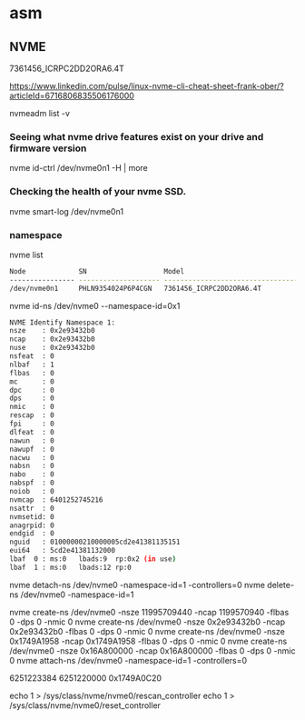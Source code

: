 # asm

## NVME

7361456_ICRPC2DD2ORA6.4T

<https://www.linkedin.com/pulse/linux-nvme-cli-cheat-sheet-frank-ober/?articleId=6716806835506176000>

nvmeadm list -v

### Seeing what nvme drive features exist on your drive and firmware version

nvme id-ctrl /dev/nvme0n1 -H | more

### Checking the health of your nvme SSD.

nvme smart-log /dev/nvme0n1

### namespace

nvme list

```bash
Node             SN                   Model                                    Namespace Usage                      Format           FW Rev
---------------- -------------------- ---------------------------------------- --------- -------------------------- ---------------- --------
/dev/nvme0n1     PHLN9354024P6P4CGN   7361456_ICRPC2DD2ORA6.4T                 1           6.40  TB /   6.40  TB    512   B +  0 B   VDV1RL04
```

nvme id-ns /dev/nvme0 --namespace-id=0x1

```bash
NVME Identify Namespace 1:
nsze    : 0x2e93432b0
ncap    : 0x2e93432b0
nuse    : 0x2e93432b0
nsfeat  : 0
nlbaf   : 1
flbas   : 0
mc      : 0
dpc     : 0
dps     : 0
nmic    : 0
rescap  : 0
fpi     : 0
dlfeat  : 0
nawun   : 0
nawupf  : 0
nacwu   : 0
nabsn   : 0
nabo    : 0
nabspf  : 0
noiob   : 0
nvmcap  : 6401252745216
nsattr	: 0
nvmsetid: 0
anagrpid: 0
endgid  : 0
nguid   : 01000000210000005cd2e41381135151
eui64   : 5cd2e41381132000
lbaf  0 : ms:0   lbads:9  rp:0x2 (in use)
lbaf  1 : ms:0   lbads:12 rp:0
```

nvme detach-ns /dev/nvme0 -namespace-id=1 -controllers=0
nvme delete-ns /dev/nvme0 -namespace-id=1

nvme create-ns /dev/nvme0 -nsze 11995709440 -ncap 1199570940 -flbas 0 -dps 0 -nmic 0
nvme create-ns /dev/nvme0 -nsze 0x2e93432b0 -ncap 0x2e93432b0 -flbas 0 -dps 0 -nmic 0
nvme create-ns /dev/nvme0 -nsze 0x1749A1958 -ncap 0x1749A1958 -flbas 0 -dps 0 -nmic 0
nvme create-ns /dev/nvme0 -nsze 0x16A800000 -ncap 0x16A800000 -flbas 0 -dps 0 -nmic 0
nvme attach-ns /dev/nvme0 -namespace-id=1 -controllers=0

6251223384
6251220000
0x1749A0C20

echo 1 > /sys/class/nvme/nvme0/rescan_controller
echo 1 > /sys/class/nvme/nvme0/reset_controller